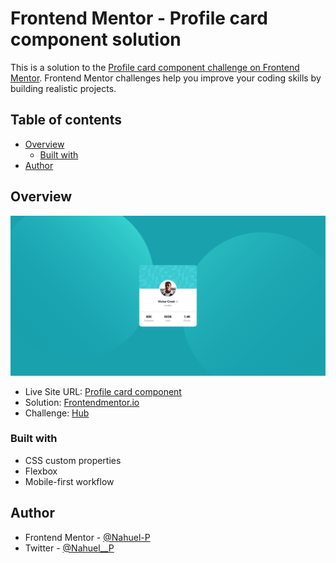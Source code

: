 # Frontend Mentor - Profile card component solution

This is a solution to the [Profile card component challenge on Frontend Mentor](https://www.frontendmentor.io/challenges/profile-card-component-cfArpWshJ). Frontend Mentor challenges help you improve your coding skills by building realistic projects. 

## Table of contents

- [Overview](#overview)
  - [Built with](#built-with)
- [Author](#author)



## Overview
![](./images/screenshot.png)
- Live Site URL: [Profile card component](https://frontendmentor-newbie.github.io/01.profile-card-component/)
- Solution: [Frontendmentor.io](https://www.frontendmentor.io/solutions/html-and-css-profile-card-component-eupJwS_k0)
- Challenge: [Hub](https://www.frontendmentor.io/challenges/profile-card-component-cfArpWshJ/hub/html-and-css-profile-card-component-eupJwS_k0)

### Built with

- CSS custom properties
- Flexbox
- Mobile-first workflow

## Author
- Frontend Mentor - [@Nahuel-P](https://www.frontendmentor.io/profile/Nahuel-P)
- Twitter - [@Nahuel__P](https://twitter.com/Nahuel__P)

